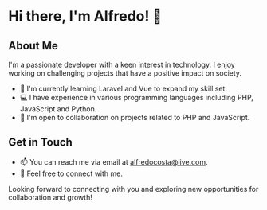 # Hi there, I'm Alfredo! 👋

## About Me
I'm a passionate developer with a keen interest in technology. I enjoy working on challenging projects that have a positive impact on society.

- 🌱 I'm currently learning Laravel and Vue to expand my skill set.
- 💻 I have experience in various programming languages including PHP, JavaScript and Python.
- 🤝 I'm open to collaboration on projects related to PHP and JavaScript.

## Get in Touch
- 📫 You can reach me via email at [alfredocosta@live.com](mailto:alfredocosta@live.com).
- 💬 Feel free to connect with me.

Looking forward to connecting with you and exploring new opportunities for collaboration and growth!

